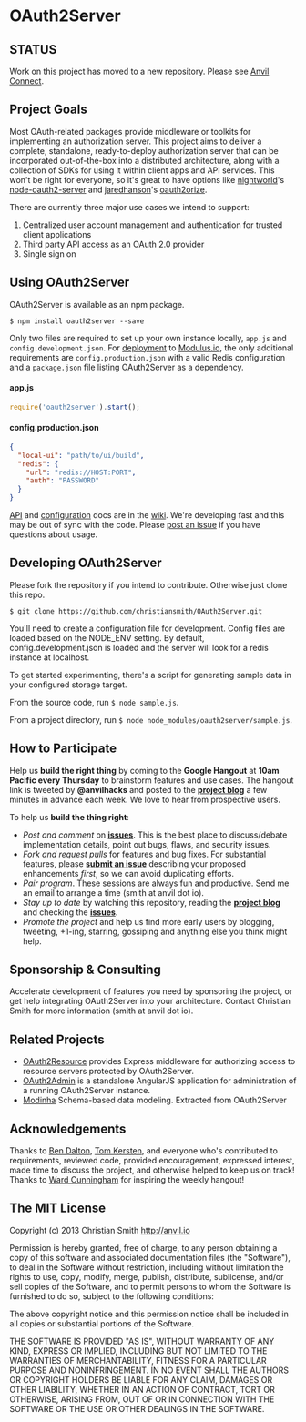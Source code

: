 # OAuth2Server

## STATUS

Work on this project has moved to a new repository. Please see [Anvil Connect](https://github.com/christiansmith/anvil-connect).


## Project Goals

Most OAuth-related packages provide middleware or toolkits for implementing an authorization server. This project aims to deliver a complete, standalone, ready-to-deploy authorization server that can be incorporated out-of-the-box into a distributed architecture, along with a collection of SDKs for using it within client apps and API services. This won't be right for everyone, so it's great to have options like [nightworld](https://github.com/nightworld)'s [node-oauth2-server](https://npmjs.org/package/node-oauth2-server) and [jaredhanson](https://github.com/jaredhanson)'s [oauth2orize](https://github.com/jaredhanson/oauth2orize).

There are currently three major use cases we intend to support:

1. Centralized user account management and authentication for trusted client applications
2. Third party API access as an OAuth 2.0 provider
3. Single sign on

## Using OAuth2Server

OAuth2Server is available as an npm package.

    $ npm install oauth2server --save

Only two files are required to set up your own instance locally, `app.js` and `config.development.json`. For [deployment](https://github.com/christiansmith/OAuth2Server/wiki/Deployment) to [Modulus.io](http://modulus.io), the only additional requirements are `config.production.json` with a valid Redis configuration and a `package.json` file listing OAuth2Server as a dependency.


#### app.js

```javascript
require('oauth2server').start();
```

#### config.production.json

```json
{
  "local-ui": "path/to/ui/build",
  "redis": {
    "url": "redis://HOST:PORT",
    "auth": "PASSWORD"
  }
}
```

[API](https://github.com/christiansmith/OAuth2Server/wiki/API) and [configuration](https://github.com/christiansmith/OAuth2Server/wiki/Configuration) docs are in the [wiki](https://github.com/christiansmith/OAuth2Server/wiki). We're developing fast and this may be out of sync with the code. Please [post an issue](https://github.com/christiansmith/OAuth2Server/issues) if you have questions about usage.


## Developing OAuth2Server

Please fork the repository if you intend to contribute. Otherwise just clone this repo.

    $ git clone https://github.com/christiansmith/OAuth2Server.git

You'll need to create a configuration file for development. Config files are loaded based on the NODE_ENV setting. By default, config.development.json is loaded and the server will look for a redis instance at localhost.

To get started experimenting, there's a script for generating sample data in your configured storage target.

From the source code, run `$ node sample.js`.

From a project directory, run `$ node node_modules/oauth2server/sample.js`.

## How to Participate

Help us **build the right thing** by coming to the **Google Hangout** at **10am Pacific every Thursday** to brainstorm features and use cases. The hangout link is tweeted by **@anvilhacks** and posted to the [**project blog**](http://oauth2server.blogspot.com/) a few minutes in advance each week. We love to hear from prospective users.

To help us **build the thing right**:

* *Post and comment* on [**issues**](https://github.com/christiansmith/OAuth2Server/issues). This is the best place to discuss/debate implementation details, point out bugs, flaws, and security issues.
* *Fork and request pulls* for features and bug fixes. For substantial features, please [**submit an issue**](https://github.com/christiansmith/OAuth2Server/issues) describing your proposed enhancements *first*, so we can avoid duplicating efforts.
* *Pair program*. These sessions are always fun and productive. Send me an email to arrange a time (smith at anvil dot io).
* *Stay up to date* by watching this repository, reading the [**project blog**](http://oauth2server.blogspot.com/) and checking the [**issues**](https://github.com/christiansmith/OAuth2Server/issues).
* *Promote the project* and help us find more early users by blogging, tweeting, +1-ing, starring, gossiping and anything else you think might help.


## Sponsorship & Consulting

Accelerate development of features you need by sponsoring the project, or get help integrating OAuth2Server into your architecture. Contact Christian Smith for more information (smith at anvil dot io).


## Related Projects

* [OAuth2Resource](https://github.com/christiansmith/OAuth2Resource) provides Express middleware for authorizing access to resource servers protected by OAuth2Server.
* [OAuth2Admin](https://github.com/christiansmith/OAuth2Admin) is a standalone AngularJS application for administration of a running OAuth2Server instance.
* [Modinha](https://github.com/christiansmith/Modinha) Schema-based data modeling. Extracted from OAuth2Server


## Acknowledgements

Thanks to [Ben Dalton](https://github.com/bendalton), [Tom Kersten](https://github.com/tomkersten), and everyone who's contributed to requirements, reviewed code, provided encouragement, expressed interest, made time to discuss the project, and otherwise helped to keep us on track! Thanks to [Ward Cunningham](https://github.com/WardCunningham) for inspiring the weekly hangout!


## The MIT License

Copyright (c) 2013 Christian Smith http://anvil.io

Permission is hereby granted, free of charge, to any person obtaining a copy
of this software and associated documentation files (the "Software"), to deal
in the Software without restriction, including without limitation the rights
to use, copy, modify, merge, publish, distribute, sublicense, and/or sell
copies of the Software, and to permit persons to whom the Software is
furnished to do so, subject to the following conditions:

The above copyright notice and this permission notice shall be included in
all copies or substantial portions of the Software.

THE SOFTWARE IS PROVIDED "AS IS", WITHOUT WARRANTY OF ANY KIND, EXPRESS OR
IMPLIED, INCLUDING BUT NOT LIMITED TO THE WARRANTIES OF MERCHANTABILITY,
FITNESS FOR A PARTICULAR PURPOSE AND NONINFRINGEMENT. IN NO EVENT SHALL THE
AUTHORS OR COPYRIGHT HOLDERS BE LIABLE FOR ANY CLAIM, DAMAGES OR OTHER
LIABILITY, WHETHER IN AN ACTION OF CONTRACT, TORT OR OTHERWISE, ARISING FROM,
OUT OF OR IN CONNECTION WITH THE SOFTWARE OR THE USE OR OTHER DEALINGS IN
THE SOFTWARE.
